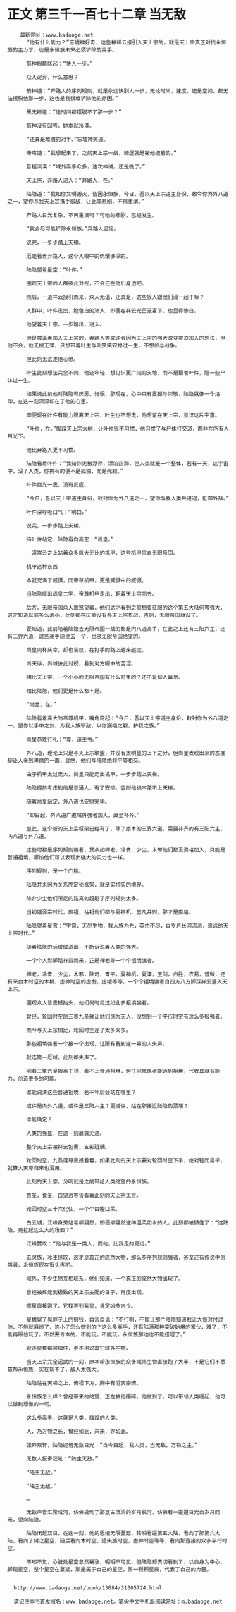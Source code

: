 # 正文 第三千一百七十二章 当无敌
        最新网址：www.badaoge.net
          “他有什么能力？”忘墟神好奇，这些被祥云接引入天上宗的，就是天上宗真正对抗永恒族的主力了，也是永恒族未来必须铲除的高手。
      
          箭神眼睛眯起：“快人一步。”
      
          众人诧异，什么意思？
      
          箭神道：“弃路人的序列规则，就是永远快别人一步，无论时间，速度，还是空间，都无法摆脱他那一步，这也是我很难铲除他的原因。”
      
          黑无神道：“连时间都摆脱不了那一步？”
      
          箭神没有回答，她本就冷漠。
      
          “还真是难缠的对手。”忘墟神笑道。
      
          帝穹道：“我想起来了，之前天上宗一战，棘逻就是被他缠着的。”
      
          昔祖淡漠：“域外高手众多，这次神诫，还是晚了。”
      
          天上宗，弃路人进入：“弃路人，在。”
      
          陆隐道：“我知你文明毁灭，皆因永恒族，今日，吾以天上宗道主身份，敕令你为外八道之一，望你与我天上宗携手御敌，让此等悲剧，不再重演。”
      
          弃路人目光复杂，不再重演吗？可他的悲剧，已经发生。
      
          “我会尽可能铲除永恒族。”弃路人坚定。
      
          说完，一步步踏上天梯。
      
          厄姬看着弃路人，这个人眼中的仇恨够深的。
      
          陆隐望着星空：“叶仵。”
      
          围观天上宗的人群彼此对视，不会还在他们身边吧。
      
          然后，一道祥云接引而来，众人无语，还真是，这些狠人跟他们混一起干嘛？
      
          人群中，叶仵走出，脸色白的渗人，即便在祥云光芒笼罩下，也显得惨白。
      
          他望着天上宗，一步踏出，进入。
      
          他是被逼着加入天上宗的，弃路人等或许会因为天上宗的强大改变被迫加入的想法，但他不会，他无根无萍，只想带着叶生与叶笑笑安稳过一生，不想参与战争。
      
          但此刻无法遂他心愿。
      
          叶生此刻想法完全不同，他还年轻，想见识更广阔的天地，而不是跟着叶仵，陪一些尸体过一生。
      
          如果说此前他对陆隐有厌恶，憎恨，那现在，心中只有震撼与崇敬，陆隐就像一个烙印，在这一刻深深印在了他的心里。
      
          即便现在叶仵有能力脱离天上宗，叶生也不想走，他想留在天上宗，见识这片宇宙。
      
          “叶仵，在。”脚踩天上宗大地，让叶仵很不习惯，他习惯了与尸体打交道，而非在所有人目光下。
      
          他比弃路人更不习惯。
      
          陆隐看着叶仵：“我知你无根浮萍，漂泊四海，但人类就是一个整体，若有一天，这宇宙中，没了人类，你拥有的便不是孤独，而是死寂。”
      
          叶仵目光一震，没有反应。
      
          “今日，吾以天上宗道主身份，敕封你为外八道之一，望你与我人类共进退，抵御外敌。”
      
          叶仵深呼吸口气：“明白。”
      
          说完，一步步踏上天梯。
      
          待叶仵站定，陆隐看向高空：“尚皇。”
      
          一道祥云之上站着众多巨大无比的机甲，这些机甲来自无限帝国。
      
          机甲这种东西
      
          本就充满了威慑，而帝尊机甲，更是威慑中的威慑。
      
          当陆隐喊出尚皇二字，帝尊机甲走出，朝着天上宗而去。
      
          后方，无限帝国众人震撼望着，他们这才看到之前想要征服的这个第五大陆何等强大，这才知道以前多么渺小，此刻都在庆幸没有与天上宗死战，否则，无限帝国就没了。
      
          要知道，此前陪着陆隐去无限帝国一战的都是内八道高手，在此之上还有三阳六主，还有三界六道，这些高手随便去一个，也够无限帝国绝望的。
      
          尚皇同样庆幸，却也哀叹，在打手的路上越来越远。
      
          尚天纵，尚城彼此对视，看到对方眼中的苦涩。
      
          相比天上宗，一个小小的无限帝国有什么可争的？还不是仰人鼻息。
      
          相比陆隐，他们更是什么都不是。
      
          “尚皇，在。”
      
          陆隐看着高大的帝尊机甲，嘴角弯起：“今日，吾以天上宗道主身份，敕封你为外八道之一，望你以手中之剑，为我人族斩敌，以你巍峨之躯，护我之族。”
      
          尚皇恭敬行礼：“尊，道主令。”
      
          外八道，理论上只是与天上宗联盟，并没有太明显的上下之分，但尚皇表现出来的态度却让人看到卑微的一面，显然，他们与陆隐绝非平等相交。
      
          由于机甲太过庞大，尚皇只能走出机甲，一步步踏上天梯。
      
          陆隐提前考虑到他是普通人，有了安排，否则他根本踏不上天梯。
      
          随着尚皇站定，外八道也安排完毕。
      
          “即日起，外八道广邀域外强者加入，直至补齐。”
      
          至此，这个新的天上宗框架已经有了，除了原本的三界六道，需要补齐的有三阳六主，内八道与外八道。
      
          这些可都是序列规则强者，其余如禅老，冷青，少尘，木邪他们都没资格加入，只能是普通祖境，哪怕他们可以表现出强大的实力也一样。
      
          序列规则，是一个门槛。
      
          陆隐并未因为关系而定论框架，就是实打实的境界。
      
          除非少尘他们所走的路真的超越了序列规则太多。
      
          当初道源宗时代，辰祖，枯祖他们都与夏神机，王凡并列，那才是委屈。
      
          陆隐望着星穹：“宇宙，无尽生物，我人族为先，英杰不尽，自岁月长河流淌，遥远的天上宗时代…”
      
          随着陆隐的话缓缓道出，不断诉说着人类的强大。
      
          一个个人影脚踏祥云而来，正是禅老等一个个祖境强者。
      
          禅老，冷青，少尘，木邪，陆奇，青平，夏神机，夏溱，王剑，白胜，农易，昔微，还有来自木时空的木桃，虚神时空的虚衡，虚棱等等，一个个祖境强者自四方八方脚踩祥云落入天上宗。
      
          围观众人皆震撼抬头，他们何时见过如此多祖境强者。
      
          曾经，轮回时空的三尊九圣就让他们惊为天人，没想到一个平行时空有这么多极强者。
      
          而今与天上宗相比，轮回时空差了太多太多。
      
          那些祖境强者一个接一个出现，让所有看到这一幕的人失声。
      
          就连第一厄域，此刻都失声了。
      
          别看三擎六昊眼高于顶，看不上普通祖境，但任何修炼者能达到祖境，代表其就有能力，创造更多的可能。
      
          谁能说清这些普通祖境，若干年后会站在哪里？
      
          或许是内外八道，或许是三阳六主？更或许，站在那接近陆隐的顶端？
      
          谁能确定？
      
          人类的强盛，在这一刻展露无遗。
      
          整个天上宗被祥云包裹，五彩斑斓。
      
          轮回时空，九品莲尊震撼看着，如果此刻的天上宗要对轮回时空下手，绝对轻而易举，就算大天尊归来也没用。
      
          此刻的天上宗，分明就是之前带给人类绝望的永恒族。
      
          菩圣，食圣，白望远等皆看着此刻的天上宗无言。
      
          轮回时空三十六化仙，一个个目瞪口呆。
      
          白云城，江峰身旁站着柳翩然，即便柳翩然这种温柔如水的人，此刻都被镇住了：“这陆隐，竟拉起这么大的场面？”
      
          江峰赞叹：“他与我是一类人，而他，比我走的更远。”
      
          五灵族，冰主惊叹，这才是真正的庞然大物，那么多序列规则强者，甚至还有传说中的强者，永恒族现在很头疼吧。
      
          域外，不少生物互相联系，他们知道，一个真正的庞然大物出现了。
      
          曾经被辉煌到极致的天上宗支配的日子，再度出现。
      
          噬星直接跑了，它找不到紫皇，肯定凶多吉少。
      
          星蟾晃了晃脖子上的铜钱，自言自语：“不行啊，不能让那个陆隐知道我让大恒对付过他，不然就麻烦了，这小子怎么做到的？这么多高手，还有陆源那种突破始境的家伙，难了，不能再跟他玩了，不然要亏本的，不能玩，不能玩，永恒族那边也不能搭理了。”
      
          就连星蟾都被镇住，更不用说其它域外生物。
      
          当天上宗完全诏武的一刻，原本帮永恒族的众多域外生物直接跑了大半，不是它们不愿意帮永恒族，实在帮不了，敌人太强大。
      
          陆隐站在天梯之上，俯视下方，胸中有滔天豪情。
      
          永恒族怎么样？曾经带来的绝望，正在被他碾碎，他做到了，可以带领人类崛起，他可以做到想做的一切。
      
          这么多高手，这就是人类，辉煌的人类。
      
          人，乃万物之长，曾经如此，未来，亦如此。
      
          张开双臂，陆隐迎着无数目光：“自今日起，我人类，当无敌，万物之主。”
      
          无数人振奋狂吼：“陆主无敌。”
      
          “陆主无敌。”
      
          “陆主无敌。”
      
          …
      
          无数声音汇聚成河，仿佛撬动了那亘古流淌的岁月长河，仿佛有一道道目光自岁月而来，望向陆隐。
      
          陆隐闭起双目，在这一刻，他的思绪无限蔓延，转瞬看遍第五大陆，看向了那第六大陆，看向了树之星空，随后看向木时空，遗失族时空，虚神时空等等，看向那连接的众多平行时空。
      
          不知不觉，心脏处星空忽然暴涨，明明不可见，但陆隐却真切看到了，以自身为中心，脚踏星空，整个星空在蔓延，那是属于自己的星空，那一颗颗星辰，代表了自己的力量。
      
      
      http://www.badaoge.net/book/13084/31005724.html
      
      请记住本书首发域名：www.badaoge.net。笔尖中文手机版阅读网址：m.badaoge.net